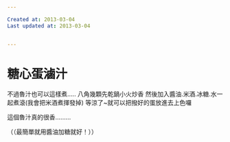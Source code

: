 ```yaml
---

Created at: 2013-03-04
Last updated at: 2013-03-04


---
```


# 糖心蛋滷汁


不過魯汁也可以這樣煮.....
八角幾顆先乾鍋小火炒香
然後加入醬油.米酒.冰糖.水一起煮滾(我會把米酒煮揮發掉)
等涼了~就可以把撥好的蛋放進去上色囉

這個魯汁真的很香.........

（（最簡單就用醬油加糖就好！））

